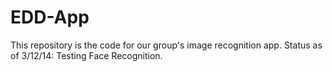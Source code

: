 EDD-App
=======

This repository is the code for our group's image recognition app. 
Status as of 3/12/14: Testing Face Recognition.
